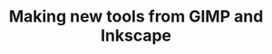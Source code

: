 ---
title: 'Making new tools from GIMP and Inkscape'
redirect_to:
  - 'https://discuss.pencil2d.org/t/making-new-tools-from-gimp-and-inkscape/975'
---